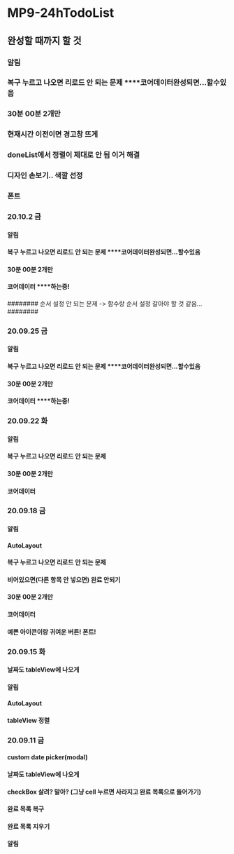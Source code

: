 # MP9-24hTodoList

## 완성할 때까지 할 것
### 알림 
### 복구 누르고 나오면 리로드 안 되는 문제 ****코어데이터완성되면...할수있음
### 30분 00분 2개만
### 현재시간 이전이면 경고창 뜨게
### doneList에서 정렬이 제대로 안 됨 이거 해결
### 디자인 손보기.. 색깔 선정
### 폰트

### 20.10.2 금
#### 알림 
#### 복구 누르고 나오면 리로드 안 되는 문제 ****코어데이터완성되면...할수있음
#### 30분 00분 2개만
#### 코어데이터 ****하는중!
######## 순서 설정 안 되는 문제 -> 함수랑 순서 설정 갈아야 할 것 같음...
########

### 20.09.25 금
#### 알림 
#### 복구 누르고 나오면 리로드 안 되는 문제 ****코어데이터완성되면...할수있음
#### 30분 00분 2개만
#### 코어데이터 ****하는중!

### 20.09.22 화
#### 알림 
#### 복구 누르고 나오면 리로드 안 되는 문제
#### 30분 00분 2개만
#### 코어데이터

### 20.09.18 금
#### 알림 
#### AutoLayout
#### 복구 누르고 나오면 리로드 안 되는 문제
#### 비어있으면(다른 항목 안 넣으면) 완료 안되기
#### 30분 00분 2개만
#### 코어데이터
#### 예쁜 아이콘이랑 귀여운 버튼! 폰트!


### 20.09.15 화
#### 날짜도 tableView에 나오게
#### 알림 
#### AutoLayout
#### tableView 정렬



### 20.09.11 금 
#### custom date picker(modal)
#### 날짜도 tableView에 나오게
#### checkBox 살려? 말아? (그냥 cell 누르면 사라지고 완료 목록으로 들어가기)
#### 완료 목록 복구
#### 완료 목록 지우기
#### 알림 

